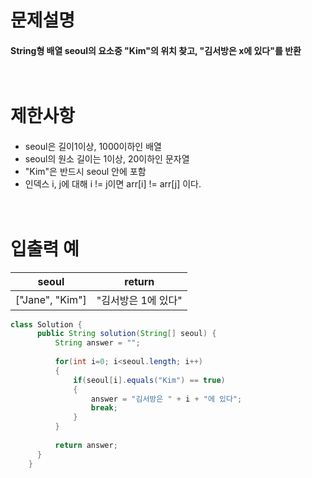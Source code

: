 # 문제설명  
#### String형 배열 seoul의 요소중 "Kim"의 위치 찾고, "김서방은 x에 있다"를 반환<br><br><br>  
# 제한사항  
####  
- seoul은 길이1이상, 1000이하인 배열
- seoul의 원소 길이는 1이상, 20이하인 문자열
- "Kim"은 반드시 seoul 안에 포함
- 인덱스 i, j에 대해 i != j이면 arr[i] != arr[j] 이다.<br><br><br>
# 입출력 예  
| seoul | return |
---|---
| ["Jane", "Kim"] | "김서방은 1에 있다" |


```java
class Solution {
	  public String solution(String[] seoul) {
	      String answer = "";
	      
	      for(int i=0; i<seoul.length; i++)
	      {
	    	  if(seoul[i].equals("Kim") == true)
	    	  {
	    		  answer = "김서방은 " + i + "에 있다";
	    		  break;
	    	  }
	      }
	      
	      return answer;
	  }
	}
```
